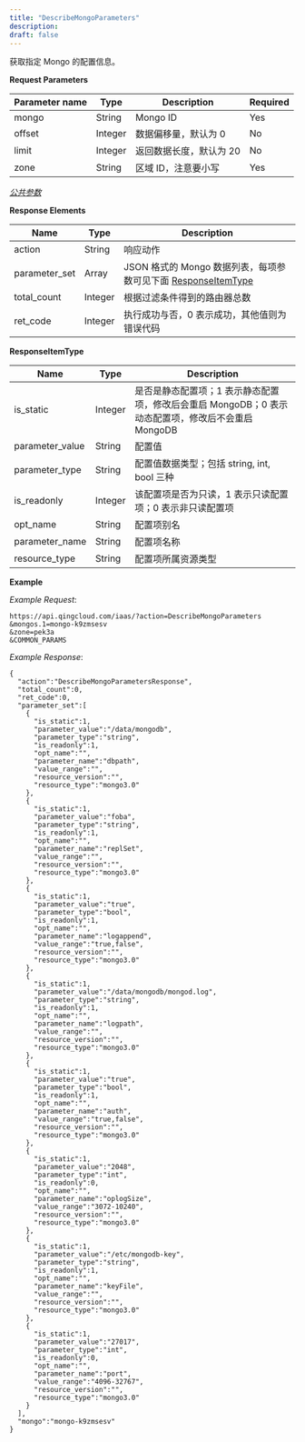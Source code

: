 ```yaml
---
title: "DescribeMongoParameters"
description: 
draft: false
---
```




获取指定 Mongo 的配置信息。

**Request Parameters**

| Parameter name | Type | Description | Required |
| --- | --- | --- | --- |
| mongo | String | Mongo ID | Yes |
| offset | Integer | 数据偏移量，默认为 0 | No |
| limit | Integer | 返回数据长度，默认为 20 | No |
| zone | String | 区域 ID，注意要小写 | Yes |

[_公共参数_](../../../parameters/)

**Response Elements**

| Name | Type | Description |
| --- | --- | --- |
| action | String | 响应动作 |
| parameter_set | Array | JSON 格式的 Mongo 数据列表，每项参数可见下面 [ResponseItemType](#responseitemtype) |
| total_count | Integer | 根据过滤条件得到的路由器总数 |
| ret_code | Integer | 执行成功与否，0 表示成功，其他值则为错误代码 |

**ResponseItemType**

| Name | Type | Description |
| --- | --- | --- |
| is_static | Integer | 是否是静态配置项；1 表示静态配置项，修改后会重启 MongoDB；0 表示动态配置项，修改后不会重启 MongoDB |
| parameter_value | String | 配置值 |
| parameter_type | String | 配置值数据类型；包括 string, int, bool 三种 |
| is_readonly | Integer | 该配置项是否为只读，1 表示只读配置项；0 表示非只读配置项 |
| opt_name | String | 配置项别名 |
| parameter_name | String | 配置项名称 |
| resource_type | String | 配置项所属资源类型 |

**Example**

_Example Request_:

```
https://api.qingcloud.com/iaas/?action=DescribeMongoParameters
&mongos.1=mongo-k9zmsesv
&zone=pek3a
&COMMON_PARAMS
```

_Example Response_:

```
{
  "action":"DescribeMongoParametersResponse",
  "total_count":0,
  "ret_code":0,
  "parameter_set":[
    {
      "is_static":1,
      "parameter_value":"/data/mongodb",
      "parameter_type":"string",
      "is_readonly":1,
      "opt_name":"",
      "parameter_name":"dbpath",
      "value_range":"",
      "resource_version":"",
      "resource_type":"mongo3.0"
    },
    {
      "is_static":1,
      "parameter_value":"foba",
      "parameter_type":"string",
      "is_readonly":1,
      "opt_name":"",
      "parameter_name":"replSet",
      "value_range":"",
      "resource_version":"",
      "resource_type":"mongo3.0"
    },
    {
      "is_static":1,
      "parameter_value":"true",
      "parameter_type":"bool",
      "is_readonly":1,
      "opt_name":"",
      "parameter_name":"logappend",
      "value_range":"true,false",
      "resource_version":"",
      "resource_type":"mongo3.0"
    },
    {
      "is_static":1,
      "parameter_value":"/data/mongodb/mongod.log",
      "parameter_type":"string",
      "is_readonly":1,
      "opt_name":"",
      "parameter_name":"logpath",
      "value_range":"",
      "resource_version":"",
      "resource_type":"mongo3.0"
    },
    {
      "is_static":1,
      "parameter_value":"true",
      "parameter_type":"bool",
      "is_readonly":1,
      "opt_name":"",
      "parameter_name":"auth",
      "value_range":"true,false",
      "resource_version":"",
      "resource_type":"mongo3.0"
    },
    {
      "is_static":1,
      "parameter_value":"2048",
      "parameter_type":"int",
      "is_readonly":0,
      "opt_name":"",
      "parameter_name":"oplogSize",
      "value_range":"3072-10240",
      "resource_version":"",
      "resource_type":"mongo3.0"
    },
    {
      "is_static":1,
      "parameter_value":"/etc/mongodb-key",
      "parameter_type":"string",
      "is_readonly":1,
      "opt_name":"",
      "parameter_name":"keyFile",
      "value_range":"",
      "resource_version":"",
      "resource_type":"mongo3.0"
    },
    {
      "is_static":1,
      "parameter_value":"27017",
      "parameter_type":"int",
      "is_readonly":0,
      "opt_name":"",
      "parameter_name":"port",
      "value_range":"4096-32767",
      "resource_version":"",
      "resource_type":"mongo3.0"
    }
  ],
  "mongo":"mongo-k9zmsesv"
}
```
